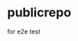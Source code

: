 # publicrepo
for e2e test























































































































































































































































































































































































































































































































































































































































































































































































































































































































































































































































































































































































































































































































































































































































































































































































































































































































































































































































































































































































































































































































































